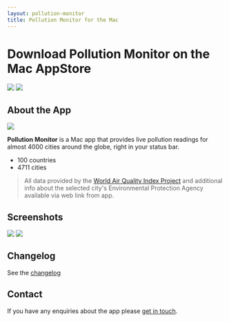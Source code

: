 ```yaml
---
layout: pollution-monitor
title: Pollution Monitor for the Mac
---
```

# Download Pollution Monitor on the Mac AppStore
[![][image-1]][1] [![][image-2]][2]

## About the App
![][image-3]

**Pollution Monitor** is a Mac app that provides live pollution readings for almost 4000 cities around the globe, right in your status bar.

- 100 countries
- 4711 cities

> All data provided by the [World Air Quality Index Project][3] and additional info about the selected city's Environmental Protection Agency available via web link from app.

## Screenshots
![][image-4]
![][image-5]

## Changelog
See the [changelog][4]

## Contact
If you have any enquiries about the app please [get in touch][5].

[1]:	https://itunes.apple.com/gb/app/pollution-monitor/id1197195842?mt=12
[2]:	https://itunes.apple.com/cn/app/pollution-monitor/id1197195842?l=zh&mt=12
[3]:	https://waqi.info/
[4]:	/apps/pollution-monitor/pollution%20monitor%20changelog
[5]:	mailto:demianturner+pollutionmonitor@gmail.com

[image-1]:	images/Download_on_the_Mac_App_Store_Badge_US-UK_165x40.svg
[image-2]:	images/Download_on_the_App_Store_Badge_CN_135x40.svg
[image-3]:	images/512.png
[image-4]:	images/pollution-monitor-appstore-image-1.png
[image-5]:	images/pollution-monitor-appstore-image-2.png